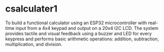 # csalculater1
To build a functional calculator using an ESP32 microcontroller with real-time input from a 4x4 keypad and output on a 20x4 I2C LCD. The system provides tactile and visual feedback using a buzzer and LED for every keypress and performs basic arithmetic operations: addition, subtraction, multiplication, and division.
